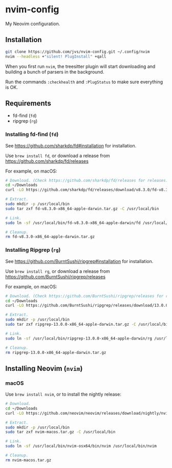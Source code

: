 # nvim-config

My Neovim configuration.


## Installation

```bash
git clone https://github.com/jvs/nvim-config.git ~/.config/nvim
nvim --headless +"silent! PlugInstall" +qall
```

When you first run `nvim`, the treesitter plugin will start downloading and
building a bunch of parsers in the background.

Run the commands `:checkhealth` and `:PlugStatus` to make sure everything is OK.


## Requirements

* fd-find (`fd`)
* ripgrep (`rg`)


### Installing fd-find (`fd`)

See https://github.com/sharkdp/fd#installation for installation.

Use `brew install fd`, or download a release from
https://github.com/sharkdp/fd/releases

For example, on macOS:
```bash
# Download. (Check https://github.com/sharkdp/fd/releases for releases.)
cd ~/Downloads
curl -LO https://github.com/sharkdp/fd/releases/download/v8.3.0/fd-v8.3.0-x86_64-apple-darwin.tar.gz

# Extract.
sudo mkdir -p /usr/local/bin
sudo tar zxf fd-v8.3.0-x86_64-apple-darwin.tar.gz -C /usr/local/bin

# Link.
sudo ln -sf /usr/local/bin/fd-v8.3.0-x86_64-apple-darwin/fd /usr/local/bin/fd

# Cleanup.
rm fd-v8.3.0-x86_64-apple-darwin.tar.gz
```

### Installing Ripgrep (`rg`)

See https://github.com/BurntSushi/ripgrep#installation for installation.

Use `brew install rg`, or download a release from
https://github.com/BurntSushi/ripgrep/releases

For example, on macOS:
```bash
# Download. (Check https://github.com/BurntSushi/ripgrep/releases for releases.)
cd ~/Downloads
curl -LO https://github.com/BurntSushi/ripgrep/releases/download/13.0.0/ripgrep-13.0.0-x86_64-apple-darwin.tar.gz

# Extract.
sudo mkdir -p /usr/local/bin
sudo tar zxf ripgrep-13.0.0-x86_64-apple-darwin.tar.gz -C /usr/local/bin

# Link.
sudo ln -sf /usr/local/bin/ripgrep-13.0.0-x86_64-apple-darwin/rg /usr/local/bin/rg

# Cleanup.
rm ripgrep-13.0.0-x86_64-apple-darwin.tar.gz
```

## Installing Neovim (`nvim`)

### macOS

Use `brew install nvim`, or to install the nightly release:

```bash
# Download.
cd ~/Downloads
curl -LO https://github.com/neovim/neovim/releases/download/nightly/nvim-macos.tar.gz

# Extract.
sudo mkdir -p /usr/local/bin
sudo tar zxf nvim-macos.tar.gz -C /usr/local/bin

# Link.
sudo ln -sf /usr/local/bin/nvim-osx64/bin/nvim /usr/local/bin/nvim

# Cleanup.
rm nvim-macos.tar.gz
```
